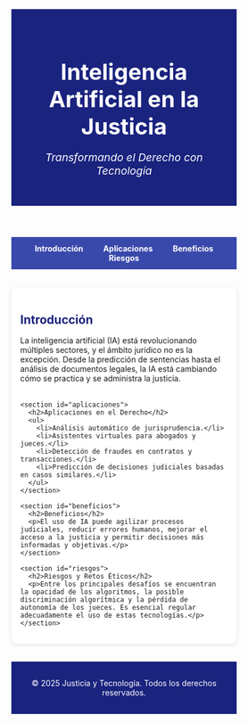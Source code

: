 
<!--
Click nbfs://nbhost/SystemFileSystem/Templates/Licenses/license-default.txt to change this license
Click nbfs://nbhost/SystemFileSystem/Templates/Other/html.html to edit this template
-->
<!DOCTYPE html>
<html lang="es">
<head>
  <meta charset="UTF-8">
  <meta name="viewport" content="width=device-width, initial-scale=1.0">
  <title>IA en la Justicia y el Derecho</title>
  <style>
    /* Reset básico */
    * {
      margin: 0;
      padding: 0;
      box-sizing: border-box;
    }

    body {
      font-family: 'Segoe UI', Tahoma, Geneva, Verdana, sans-serif;
      background: #f0f2f5;
      color: #333;
      line-height: 1.6;
    }

    header {
      background: #1a237e;
      color: white;
      padding: 2rem 1rem;
      text-align: center;
    }

    header h1 {
      font-size: 2.5rem;
      margin-bottom: 0.5rem;
    }

    header p {
      font-size: 1.2rem;
      font-style: italic;
    }

    nav {
      background: #3949ab;
      padding: 0.75rem;
      text-align: center;
    }

    nav a {
      color: white;
      text-decoration: none;
      margin: 0 1rem;
      font-weight: bold;
      transition: color 0.3s ease;
    }

    nav a:hover {
      color: #ffeb3b;
    }

    main {
      max-width: 1000px;
      margin: 2rem auto;
      padding: 1rem;
      background: white;
      border-radius: 10px;
      box-shadow: 0 2px 8px rgba(0,0,0,0.1);
    }

    h2 {
      color: #1a237e;
      margin-bottom: 1rem;
    }

    section {
      margin-bottom: 2rem;
    }

    footer {
      background: #1a237e;
      color: white;
      text-align: center;
      padding: 1rem;
      margin-top: 2rem;
    }

    @media (max-width: 600px) {
      header h1 {
        font-size: 1.8rem;
      }

      nav a {
        display: block;
        margin: 0.5rem 0;
      }
    }
  </style>
</head>
<body>

  <header>
    <h1>Inteligencia Artificial en la Justicia</h1>
    <p>Transformando el Derecho con Tecnología</p>
  </header>

  <nav>
    <a href="#introduccion">Introducción</a>
    <a href="#aplicaciones">Aplicaciones</a>
    <a href="#beneficios">Beneficios</a>
    <a href="#riesgos">Riesgos</a>
  </nav>

  <main>
    <section id="introduccion">
      <h2>Introducción</h2>
      <p>La inteligencia artificial (IA) está revolucionando múltiples sectores, y el ámbito jurídico no es la excepción. Desde la predicción de sentencias hasta el análisis de documentos legales, la IA está cambiando cómo se practica y se administra la justicia.</p>
    </section>

    <section id="aplicaciones">
      <h2>Aplicaciones en el Derecho</h2>
      <ul>
        <li>Análisis automático de jurisprudencia.</li>
        <li>Asistentes virtuales para abogados y jueces.</li>
        <li>Detección de fraudes en contratos y transacciones.</li>
        <li>Predicción de decisiones judiciales basadas en casos similares.</li>
      </ul>
    </section>

    <section id="beneficios">
      <h2>Beneficios</h2>
      <p>El uso de IA puede agilizar procesos judiciales, reducir errores humanos, mejorar el acceso a la justicia y permitir decisiones más informadas y objetivas.</p>
    </section>

    <section id="riesgos">
      <h2>Riesgos y Retos Éticos</h2>
      <p>Entre los principales desafíos se encuentran la opacidad de los algoritmos, la posible discriminación algorítmica y la pérdida de autonomía de los jueces. Es esencial regular adecuadamente el uso de estas tecnologías.</p>
    </section>
  </main>

  <footer>
    <p>&copy; 2025 Justicia y Tecnología. Todos los derechos reservados.</p>
  </footer>

</body>
</html>

